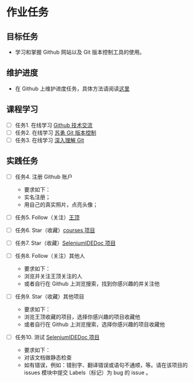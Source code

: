 # 作业任务

## 目标任务

- 学习和掌握 Github 网站以及 Git 版本控制工具的使用。

## 维护进度

- 在 Github 上维护进度任务，具体方法请阅读[这里](spec.md)

## 课程学习

- [ ] 任务1. 在线学习 [Github 技术交流](http://pan.baidu.com/s/1miz0M3u)
- [ ] 任务2. 在线学习 [苏勇 Git 版本控制](http://edu.51cto.com/course/course_id-1412.html)
- [ ] 任务3. 在线学习 [深入理解 Git](http://edu.51cto.com/course/course_id-1838.html)

## 实践任务

- [ ] 任务4. 注册 Github 账户 
    - 要求如下：
    - 实名注册；
    - 用自己的真实照片，点亮头像；

- [ ] 任务5. Follow（关注）[王顶](https://github.com/wangding/)
- [ ] 任务6. Star（收藏）[courses 项目](https://github.com/wangding/courses/)
- [ ] 任务7. Star（收藏）[SeleniumIDEDoc 项目](https://github.com/wangding/SeleniumIDEDoc/)
- [ ] 任务8. Follow（关注）其他人
    - 要求如下：
    - 浏览并关注王顶关注的人
    - 或者自行在 Github 上浏览搜索，找到你感兴趣的并关注他

- [ ] 任务9. Star（收藏）其他项目
    - 要求如下：
    - 浏览王顶收藏的项目，选择你感兴趣的项目收藏他
    - 或者自行在 Github 上浏览搜索，选择你感兴趣的项目收藏他

- [ ] 任务10. 测试 [SeleniumIDEDoc 项目](https://github.com/wangding/SeleniumIDEDoc/)
    - 要求如下：
    - 对该文档做静态检查
    - 如有错误，例如：错别字、翻译错误或语句不通顺，等。请在该项目的 issues 模块中提交 Labels（标记）为 bug 的 issue 。

